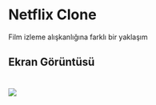 <h1> Netflix Clone </h1>

Film izleme alışkanlığına farklı bir yaklaşım

<h2> Ekran Görüntüsü </h2>

# ![](EKRAN.gif)
